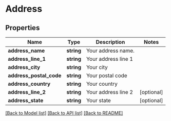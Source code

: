 # Address

## Properties
Name | Type | Description | Notes
------------ | ------------- | ------------- | -------------
**address_name** | **string** | Your address name. | 
**address_line_1** | **string** | Your address line 1 | 
**address_city** | **string** | Your city | 
**address_postal_code** | **string** | Your postal code | 
**address_country** | **string** | Your country | 
**address_line_2** | **string** | Your address line 2 | [optional] 
**address_state** | **string** | Your state | [optional] 

[[Back to Model list]](../README.md#documentation-for-models) [[Back to API list]](../README.md#documentation-for-api-endpoints) [[Back to README]](../README.md)


